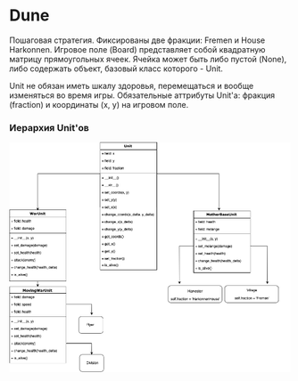 # Dune
Пошаговая стратегия. Фиксированы две фракции: Fremen и House Harkonnen.
Игровое поле (Board) представляет собой квадратную матрицу прямоугольных ячеек.
Ячейка может быть либо пустой (None), либо содержать объект, базовый класс которого - Unit.

Unit не обязан иметь шкалу здоровья, перемещаться и вообще изменяться во время игры.
Обязательные аттрибуты Unit'а: фракция (fraction) и координаты (x, y) на игровом поле.

### Иерархия Unit'ов
![image](UnitsDiagram.png)
